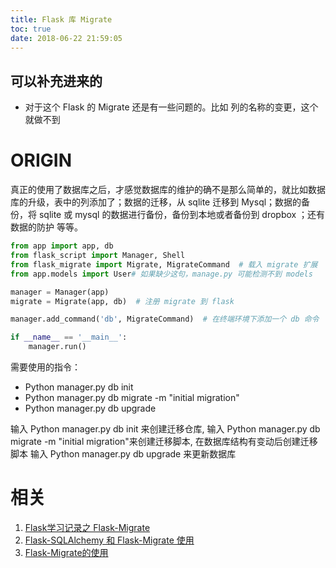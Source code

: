 ```yaml
---
title: Flask 库 Migrate
toc: true
date: 2018-06-22 21:59:05
---
```

## 可以补充进来的
- 对于这个 Flask 的 Migrate 还是有一些问题的。比如 列的名称的变更，这个就做不到


# ORIGIN
真正的使用了数据库之后，才感觉数据库的维护的确不是那么简单的，就比如数据库的升级，表中的列添加了；数据的迁移，从 sqlite 迁移到 Mysql；数据的备份，将 sqlite 或 mysql 的数据进行备份，备份到本地或者备份到 dropbox ；还有数据的防护 等等。


```Python
from app import app, db
from flask_script import Manager, Shell
from flask_migrate import Migrate, MigrateCommand  # 载入 migrate 扩展
from app.models import User# 如果缺少这句，manage.py 可能检测不到 models

manager = Manager(app)
migrate = Migrate(app, db)  # 注册 migrate 到 flask

manager.add_command('db', MigrateCommand)  # 在终端环境下添加一个 db 命令

if __name__ == '__main__':
    manager.run()
```

需要使用的指令：

- Python manager.py db init
- Python manager.py db migrate -m "initial migration"
- Python manager.py db upgrade


输入 Python manager.py db init 来创建迁移仓库,
输入 Python manager.py db migrate -m "initial migration"来创建迁移脚本, 在数据库结构有变动后创建迁移脚本
输入 Python manager.py db upgrade 来更新数据库




# 相关
  1. [Flask学习记录之 Flask-Migrate](https://www.cnblogs.com/agmcs/p/4448094.html)
  2. [Flask-SQLAlchemy 和 Flask-Migrate 使用](https://liuliqiang.info/post/flask-sqlalchemy-and-migrate/%0A)
  3. [Flask-Migrate的使用](https://wing324.github.io/2017/02/26/Flask-Migrate%E7%9A%84%E4%BD%BF%E7%94%A8/)
